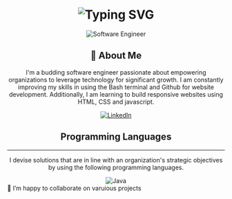 <div align="center">
    <h1>
        <img src="https://readme-typing-svg.herokuapp.com?font=Jetbrains+mono&size=40&duration=3000&color=33FF33&center=true&vCenter=true&width=435&lines=Hey..I'm Debbie;Welcome to my Github account;" alt="Typing SVG"/>
    </h1>
</div>
<div align="center">
    <p>
        <img src="https://www.aalpha.net/wp-content/uploads/2020/12/full-stack-development.gif" alt="Software Engineer">
    </p>
</div>
<div align="center">
    <h2>🚀 About Me</h2>
    <p>I'm a budding software engineer passionate about empowering organizations to leverage technology for significant growth. I am constantly improving my skills in using the Bash
terminal and Github for website development. Additionally, I am learning to build responsive websites using HTML, CSS and javascript. </p>
</div>
<div align="center">
    <!-- Replace href with your links -->
    <a href="https://www.linkedin.com/in/folake-oloyede-0351bb2a9/">
        <img src="https://img.shields.io/badge/LinkedIn-0077B5?style=for-the-badge&logo=linkedin&logoColor=white" alt="LinkedIn"/>
    </a>
</div>
<div align="center">
    <h2>Programming Languages</h2>
  <hr>
  <p>I devise solutions that are in line with an organization's strategic objectives by using the following programming languages. </p>
    <img src="https://img.shields.io/badge/Java-007396?style=for-the-badge&logo=java&logoColor=white" alt="Java" />
    <!-- Add more badges similarly -->
</div>
💞️ I’m happy to collaborate on varuious projects

<!---
DebbieGrace/DebbieGrace is a ✨ special ✨ repository because its `README.md` (this file) appears on your GitHub profile.
You can click the Preview link to take a look at your changes.
--->
